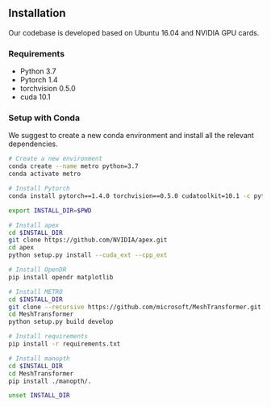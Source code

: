 ## Installation

Our codebase is developed based on Ubuntu 16.04 and NVIDIA GPU cards. 

### Requirements
- Python 3.7
- Pytorch 1.4
- torchvision 0.5.0
- cuda 10.1

### Setup with Conda

We suggest to create a new conda environment and install all the relevant dependencies. 

```bash
# Create a new environment
conda create --name metro python=3.7
conda activate metro

# Install Pytorch
conda install pytorch==1.4.0 torchvision==0.5.0 cudatoolkit=10.1 -c pytorch

export INSTALL_DIR=$PWD

# Install apex
cd $INSTALL_DIR
git clone https://github.com/NVIDIA/apex.git
cd apex
python setup.py install --cuda_ext --cpp_ext

# Install OpenDR
pip install opendr matplotlib

# Install METRO
cd $INSTALL_DIR
git clone --recursive https://github.com/microsoft/MeshTransformer.git
cd MeshTransformer
python setup.py build develop

# Install requirements
pip install -r requirements.txt

# Install manopth
cd $INSTALL_DIR
cd MeshTransformer
pip install ./manopth/.

unset INSTALL_DIR
```


